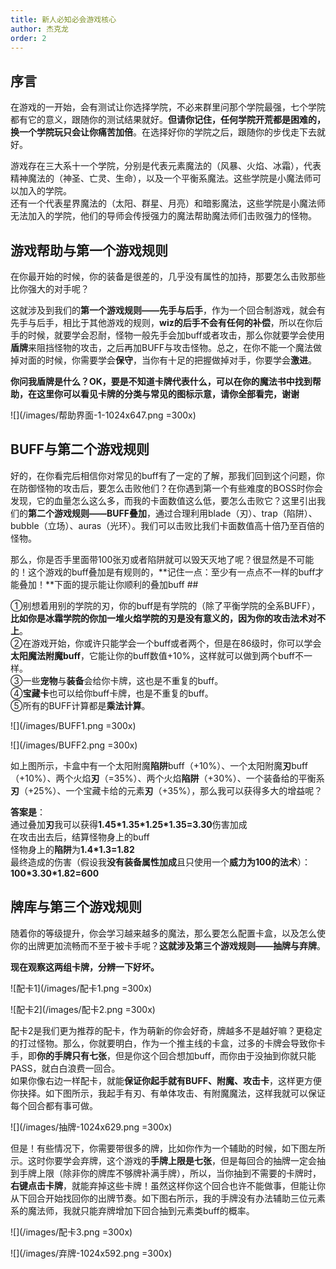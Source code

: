 ```yaml
---
title: 新人必知必会游戏核心
author: 杰克龙
order: 2
---
```

## 序言
在游戏的一开始，会有测试让你选择学院，不必来群里问那个学院最强，七个学院都有它的意义，跟随你的测试结果就好。**但请你记住，任何学院开荒都是困难的，换一个学院玩只会让你痛苦加倍**。在选择好你的学院之后，跟随你的步伐走下去就好。  

游戏存在三大系十一个学院，分别是代表元素魔法的（风暴、火焰、冰霜），代表精神魔法的（神圣、亡灵、生命），以及一个平衡系魔法。这些学院是小魔法师可以加入的学院。  
还有一个代表星界魔法的（太阳、群星、月亮）和暗影魔法，这些学院是小魔法师无法加入的学院，他们的导师会传授强力的魔法帮助魔法师们击败强力的怪物。

## **游戏帮助与第一个游戏规则**

在你最开始的时候，你的装备是很差的，几乎没有属性的加持，那要怎么击败那些比你强大的对手呢？

这就涉及到我们的**第一个游戏规则——先手与后手**，作为一个回合制游戏，就会有先手与后手，相比于其他游戏的规则，**wiz的后手不会有任何的补偿**，所以在你后手的时候，就要学会忍耐，怪物一般先手会加buff或者攻击，那么你就要学会使用**盾牌**来阻挡怪物的攻击，之后再加BUFF与攻击怪物。总之，在你不能一个魔法做掉对面的时候，你需要学会**保守**，当你有十足的把握做掉对手，你要学会**激进**。

**你问我盾牌是什么？OK，要是不知道卡牌代表什么，可以在你的魔法书中找到帮助，在这里你可以看见卡牌的分类与常见的图标示意，请你全部看完，谢谢**

![](/images/帮助界面-1-1024x647.png =300x)

## **BUFF与第二个游戏规则**

好的，在你看完后相信你对常见的buff有了一定的了解，那我们回到这个问题，你在防御怪物的攻击后，要怎么击败他们？在你遇到第一个有些难度的BOSS时你会发现，它的血量怎么这么多，而我的卡面数值这么低，要怎么击败它？这里引出我们的**第二个游戏规则——BUFF叠加**，通过合理利用blade（刃）、trap（陷阱）、bubble（立场）、auras（光环）。我们可以击败比我们卡面数值高十倍乃至百倍的怪物。

那么，你是否手里面带100张刃或者陷阱就可以毁天灭地了呢？很显然是不可能的！这个游戏的buff叠加是有规则的，**记住一点：至少有一点点不一样的buff才能叠加！**下面的提示能让你顺利的叠加buff ##

①别想着用别的学院的刃，你的buff是有学院的（除了平衡学院的全系BUFF），**比如你是冰霜学院的你加一堆火焰学院的刃是没有意义的，因为你的攻击法术对不上**。  
②在游戏开始，你或许只能学会一个buff或者两个，但是在86级时，你可以学会**太阳魔法附魔buff**，它能让你的buff数值+10%，这样就可以做到两个buff不一样。  
③一些**宠物**与**装备**会给你卡牌，这也是不重复的buff。  
④**宝藏卡**也可以给你buff卡牌，也是不重复的buff。  
⑤所有的BUFF计算都是**乘法计算**。

![](/images/BUFF1.png =300x)

![](/images/BUFF2.png =300x)

如上图所示，卡盒中有一个太阳附魔**陷阱**buff（+10%）、一个太阳附魔**刃**buff（+10%）、两个火焰**刃**（=35%）、两个火焰**陷阱**（+30%）、一个装备给的平衡系**刃**（+25%）、一个宝藏卡给的元素**刃**（+35%），那么我可以获得多大的增益呢？  
  
**答案是**：  
通过叠加**刃**我可以获得**1.45\*1.35\*1.25\*1.35=3.30**伤害加成  
在攻击出去后，结算怪物身上的buff  
怪物身上的**陷阱**为**1.4\*1.3=1.82**  
最终造成的伤害（假设我**没有装备属性加成**且只使用一个**威力为100的法术**）：**100\*3.30\*1.82=600**

## **牌库与第三个游戏规则**

随着你的等级提升，你会学习越来越多的魔法，那么要怎么配置卡盒，以及怎么使你的出牌更加流畅而不至于被卡手呢？**这就涉及第三个游戏规则——抽牌与弃牌**。

**现在观察这两组卡牌，分辨一下好坏。**

![配卡1](/images/配卡1.png =300x)

![配卡2](/images/配卡2.png =300x)

配卡2是我们更为推荐的配卡，作为萌新的你会好奇，牌越多不是越好嘛？更稳定的打过怪物。那么，你就要明白，作为一个推主线的卡盒，过多的卡牌会导致你卡手，即**你的手牌只有七张**，但是你这个回合想加buff，而你由于没抽到你就只能PASS，就白白浪费一回合。  
如果你像右边一样配卡，就能**保证你起手就有BUFF、附魔、攻击卡**，这样更方便你抉择。如下图所示，我起手有刃、有单体攻击、有附魔魔法，这样我就可以保证每个回合都有事可做。

![](/images/抽牌-1024x629.png =300x)

但是！有些情况下，你需要带很多的牌，比如你作为一个辅助的时候，如下图左所示。这时你要学会弃牌，这个游戏的**手牌上限是七张**，但是每回合的抽牌一定会抽到手牌上限（除非你的牌库不够牌补满手牌），所以，当你抽到不需要的卡牌时，**右键点击卡牌**，就能弃掉这些卡牌！虽然这样你这个回合也许不能做事，但能让你从下回合开始找回你的出牌节奏。如下图右所示，我的手牌没有办法辅助三位元素系的魔法师，我就只能弃牌增加下回合抽到元素类buff的概率。

![](/images/配卡3.png =300x)

![](/images/弃牌-1024x592.png =300x)